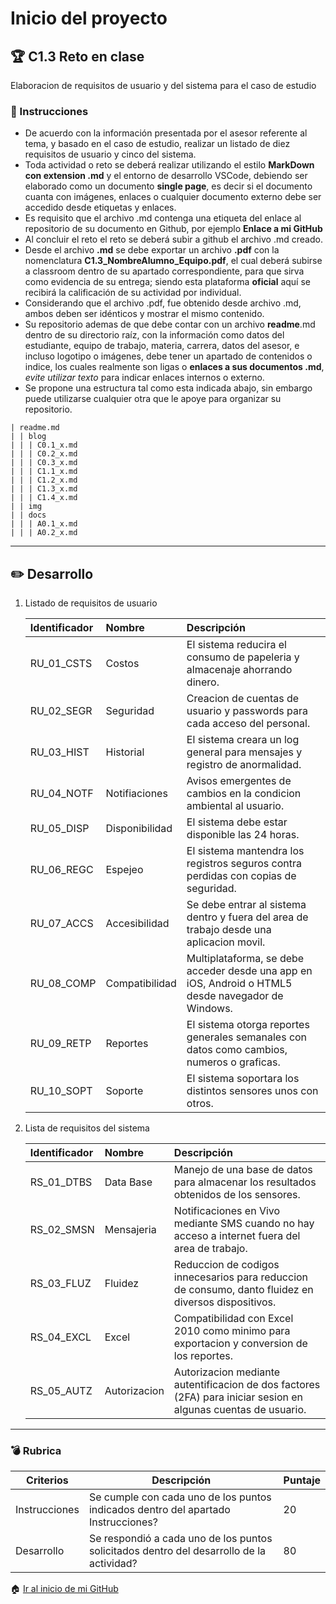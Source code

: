 # Inicio del proyecto

## :trophy: C1.3 Reto en clase

Elaboracion de requisitos de usuario y del sistema para el caso de estudio

### :blue_book: Instrucciones

- De acuerdo con la información presentada por el asesor referente al tema, y basado en el caso de estudio, realizar un listado de diez requisitos de usuario y cinco del sistema.
- Toda actividad o reto se deberá realizar utilizando el estilo **MarkDown con extension .md** y el entorno de desarrollo VSCode, debiendo ser elaborado como un documento **single page**, es decir si el documento cuanta con imágenes, enlaces o cualquier documento externo debe ser accedido desde etiquetas y enlaces.
- Es requisito que el archivo .md contenga una etiqueta del enlace al repositorio de su documento en Github, por ejemplo **Enlace a mi GitHub**
- Al concluir el reto el reto se deberá subir a github el archivo .md creado.
- Desde el archivo **.md** se debe exportar un archivo **.pdf** con la nomenclatura **C1.3_NombreAlumno_Equipo.pdf**, el cual deberá subirse a classroom dentro de su apartado correspondiente, para que sirva como evidencia de su entrega; siendo esta plataforma **oficial** aquí se recibirá la calificación de su actividad por individual.
- Considerando que el archivo .pdf, fue obtenido desde archivo .md, ambos deben ser idénticos y mostrar el mismo contenido.
- Su repositorio ademas de que debe contar con un archivo **readme**.md dentro de su directorio raíz, con la información como datos del estudiante, equipo de trabajo, materia, carrera, datos del asesor, e incluso logotipo o imágenes, debe tener un apartado de contenidos o indice, los cuales realmente son ligas o **enlaces a sus documentos .md**, _evite utilizar texto_ para indicar enlaces internos o externo.
- Se propone una estructura tal como esta indicada abajo, sin embargo puede utilizarse cualquier otra que le apoye para organizar su repositorio.

``` 
| readme.md
| | blog
| | | C0.1_x.md
| | | C0.2_x.md
| | | C0.3_x.md
| | | C1.1_x.md
| | | C1.2_x.md
| | | C1.3_x.md
| | | C1.4_x.md
| | img
| | docs
| | | A0.1_x.md
| | | A0.2_x.md
```
___

## :pencil2: Desarrollo

1. Listado de requisitos de usuario
   
    Identificador | Nombre | Descripción
    :--|:--|:--
    RU_01_CSTS |Costos| El sistema reducira el consumo de papeleria y almacenaje ahorrando dinero.
    RU_02_SEGR |Seguridad |Creacion de cuentas de usuario y passwords para cada acceso del personal.
    RU_03_HIST |Historial |El sistema creara un log general para mensajes y registro de anormalidad.
    RU_04_NOTF |Notifiaciones |Avisos emergentes de cambios en la condicion ambiental al usuario.
    RU_05_DISP |Disponibilidad |El sistema debe estar disponible las 24 horas.
    RU_06_REGC |Espejeo |El sistema mantendra los registros seguros contra perdidas con copias de seguridad.
    RU_07_ACCS |Accesibilidad |Se debe entrar al sistema dentro y fuera del area de trabajo desde una aplicacion movil.
    RU_08_COMP |Compatibilidad |Multiplataforma, se debe acceder desde una app en iOS, Android o HTML5 desde navegador de Windows. 
    RU_09_RETP |Reportes |El sistema otorga reportes generales semanales con datos como cambios, numeros o graficas.
    RU_10_SOPT |Soporte |El sistema soportara los distintos sensores unos con otros.
 
2. Lista de requisitos del sistema
   
    Identificador | Nombre | Descripción
    :--|:--|:--
    RS_01_DTBS |Data Base |Manejo de una base de datos para almacenar los resultados obtenidos de los sensores.
    RS_02_SMSN |Mensajeria |Notificaciones en Vivo mediante SMS cuando no hay acceso a internet fuera del area de trabajo.
    RS_03_FLUZ |Fluidez |Reduccion de codigos innecesarios para reduccion de consumo, danto fluidez en diversos dispositivos.
    RS_04_EXCL |Excel |Compatibilidad con Excel 2010 como minimo para exportacion y conversion de los reportes.
    RS_05_AUTZ |Autorizacion |Autorizacion mediante autentificacion de dos factores (2FA) para iniciar sesion en algunas cuentas de usuario.

___

### :bomb: Rubrica

| Criterios     | Descripción                                                                                  | Puntaje |
| ------------- | -------------------------------------------------------------------------------------------- | ------- |
| Instrucciones | Se cumple con cada uno de los puntos indicados dentro del apartado Instrucciones?            | 20 |
| Desarrollo    | Se respondió a cada uno de los puntos solicitados dentro del desarrollo de la actividad?     | 80      |

:house: [Ir al inicio de mi GitHub](https://github.com/AlexBamaca/AnalisisB)